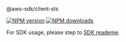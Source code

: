 @aws-sdk/client-sts

[![NPM version](https://img.shields.io/npm/v/@aws-sdk/client-sts/beta.svg)](https://www.npmjs.com/package/@aws-sdk/client-sts)
[![NPM downloads](https://img.shields.io/npm/dm/@aws-sdk/client-sts.svg)](https://www.npmjs.com/package/@aws-sdk/client-sts)

For SDK usage, please step to [SDK reademe](https://github.com/aws/aws-sdk-js-v3).
